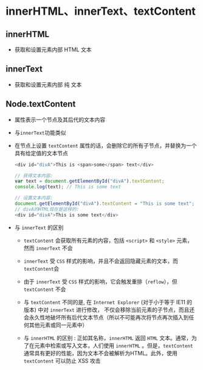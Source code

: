 # innerHTML、innerText、textContent

## innerHTML

  - 获取和设置元素内部 HTML 文本

## innerText

  - 获取和设置元素内部 纯 文本

## Node.textContent

  - 属性表示一个节点及其后代的文本内容

  - 与`innerText`功能类似

  - 在节点上设置 `textContent` 属性的话，会删除它的所有子节点，并替换为一个具有给定值的文本节点

    ```js
    <div id="divA">This is <span>some</span> text</div>

    // 获得文本内容:
    var text = document.getElementById("divA").textContent;
    console.log(text); // This is some text

    // 设置文本内容:
    document.getElementById("divA").textContent = "This is some text";
    // divA的HTML现在是这样的:
    <div id="divA">This is some text</div>
    ```

  - 与 `innerText` 的区别

      - `textContent` 会获取所有元素的内容，包括 `<script>` 和 `<style>` 元素，然而 `innerText` 不会

      - `innerText` 受 `CSS` 样式的影响，并且不会返回隐藏元素的文本，而`textContent`会

      - 由于 `innerText` 受 `CSS` 样式的影响，它会触发重排（`reflow`），但 `textContent` 不会

      - 与 `textContent` 不同的是, 在 `Internet Explorer` (对于小于等于 IE11 的版本) 中对 `innerText` 进行修改， 不仅会移除当前元素的子节点，而且还会永久性地破坏所有后代文本节点（所以不可能再次将节点再次插入到任何其他元素或同一元素中）

      - 与 `innerHTML` 的区别 : 正如其名称，`innerHTML` 返回 `HTML` 文本。通常，为了在元素中检索或写入文本，人们使用 `innerHTML` 。但是，`textContent` 通常具有更好的性能，因为文本不会被解析为HTML。此外，使用 `textContent` 可以防止  XSS 攻击
